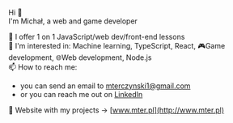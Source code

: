 Hi 👋   
I'm Michał, a web and game developer 



📖 I offer 1 on 1 JavaScript/web dev/front-end lessons  
📘 I'm interested in: Machine learning, TypeScript, React, 🎮Game development, 🌐Web development, Node.js  
📫 How to reach me: 
  - you can send an email to [mterczynski1@gmail.com](mailto:mterczynski1@gmail.com)
  - or you can reach me out on [LinkedIn](https://www.linkedin.com/in/mterczynski/)  
  
📱 Website with my projects -> [www.mter.pl](http://www.mter.pl)
 

<!-- ![](https://github-readme-stats.vercel.app/api/top-langs/?username=mterczynski&layout=compact) -->

